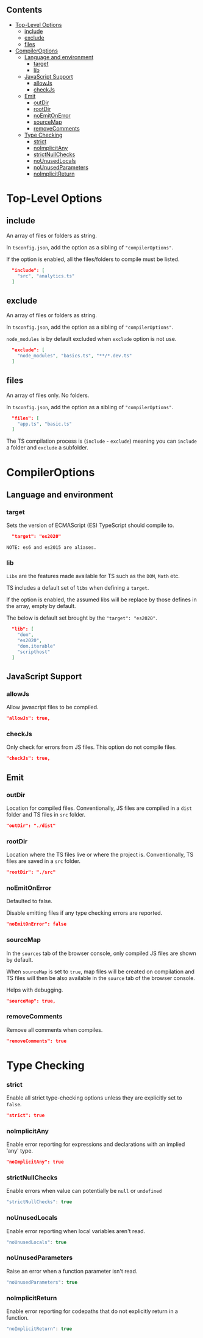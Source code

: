 ## Contents

- [Top-Level Options](#top-Level-options)
  - [include](#include)
  - [exclude](#exclude)
  - [files](#files)
- [CompilerOptions](#compileroptions)
  - [Language and environment](#language-and-environment)
    - [target](#target)
    - [lib](#lib)
  - [JavaScript Support](#javaScript-support)
    - [allowJs](#allowjs)
    - [checkJs](#checkjs)
  - [Emit](#emit)
    - [outDir](#outdir)
    - [rootDir](#rootdir)
    - [noEmitOnError](#noemitonerror)
    - [sourceMap](#sourcemap)
    - [removeComments](#removecomments)
  - [Type Checking](#type-checking)
    - [strict](#strict)
    - [noImplicitAny](#noimplicitany)
    - [strictNullChecks](#strictnullchecks)
    - [noUnusedLocals](#nounusedlocals)
    - [noUnusedParameters](#nounusedparameters)
    - [noImplicitReturn](#noimplicitreturn)

# Top-Level Options

## include

An array of files or folders as string.

In `tsconfig.json`, add the option as a sibling of `"compilerOptions"`.

If the option is enabled, all the files/folders to compile must be listed.

```json
  "include": [
    "src", "analytics.ts"
  ]
```

## exclude

An array of files or folders as string.

In `tsconfig.json`, add the option as a sibling of `"compilerOptions"`.

`node_modules` is by default excluded when `exclude` option is not use.

```json
  "exclude": [
    "node_modules", "basics.ts", "**/*.dev.ts"
  ]
```

## files

An array of files only. No folders.

In `tsconfig.json`, add the option as a sibling of `"compilerOptions"`.

```json
  "files": [
    "app.ts", "basic.ts"
  ]
```

The TS compilation process is (`include` - `exclude`) meaning you can `include` a folder and `exclude` a subfolder.

# CompilerOptions

## Language and environment

### target

Sets the version of ECMAScript (ES) TypeScript should compile to.

```json
  "target": "es2020"
```

`NOTE: es6 and es2015 are aliases.`

### lib

`Libs` are the features made available for TS such as the `DOM`, `Math` etc.

TS includes a default set of `libs` when defining a `target`.

If the option is enabled, the assumed libs will be replace by those defines in the array, empty by default.

The below is default set brought by the `"target": "es2020"`.

```json
  "lib": [
    "dom",
    "es2020",
    "dom.iterable"
    "scripthost"
  ]
```

## JavaScript Support

### allowJs

Allow javascript files to be compiled.

```json
"allowJs": true,
```

### checkJs

Only check for errors from JS files. This option do not compile files.

```json
"checkJs": true,
```

## Emit

### outDir

Location for compiled files. Conventionally, JS files are compiled in a `dist` folder and TS files in `src` folder.

```json
"outDir": "./dist"
```

### rootDir

Location where the TS files live or where the project is. Conventionally, TS files are saved in a `src` folder.

```json
"rootDir": "./src"
```

### noEmitOnError

Defaulted to false.

Disable emitting files if any type checking errors are reported.

```json
"noEmitOnError": false
```

### sourceMap

In the `sources` tab of the browser console, only compiled JS files are shown by default.

When `sourceMap` is set to `true`, map files will be created on compilation and TS files will then be also available in the `source` tab of the browser console.

Helps with debugging.

```json
"sourceMap": true,
```

### removeComments

Remove all comments when compiles.

```json
"removeComments": true
```

# Type Checking

### strict

Enable all strict type-checking options unless they are explicitly set to `false`.

```json
"strict": true
```

### noImplicitAny

Enable error reporting for expressions and declarations with an implied 'any' type.

```json
"noImplicitAny": true
```

### strictNullChecks

Enable errors when value can potentially be `null` or `undefined`

```ts
"strictNullChecks": true
```

### noUnusedLocals

Enable error reporting when local variables aren't read.

```ts
"noUnusedLocals": true
```

### noUnusedParameters

Raise an error when a function parameter isn't read.

```ts
"noUnusedParameters": true
```

### noImplicitReturn

Enable error reporting for codepaths that do not explicitly return in a function.

```ts
"noImplicitReturn": true
```
